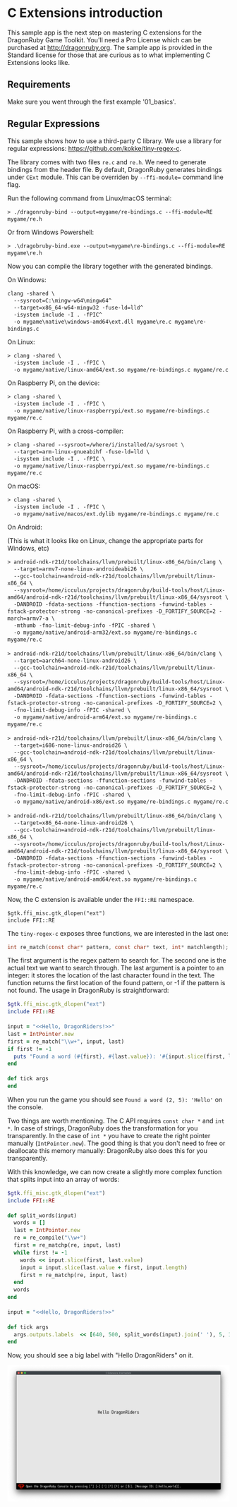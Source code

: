 # C Extensions introduction

This sample app is the next step on mastering C extensions for the
DragonRuby Game Toolkit. You'll need a Pro License which can be purchased at
http://dragonruby.org. The sample app is provided in the Standard license for
those that are curious as to what implementing C Extensions looks like.

## Requirements

Make sure you went through the first example '01_basics'.

## Regular Expressions

This sample shows how to use a third-party C library. We use a library for
regular expressions: https://github.com/kokke/tiny-regex-c.

The library comes with two files `re.c` and `re.h`. We need to generate bindings
from the header file. By default, DragonRuby generates bindings under `CExt`
module. This can be overriden by `--ffi-module=` command line flag.

Run the following command from Linux/macOS terminal:

```
> ./dragonruby-bind --output=mygame/re-bindings.c --ffi-module=RE mygame/re.h
```

Or from Windows Powershell:

```
> .\dragobruby-bind.exe --output=mygame\re-bindings.c --ffi-module=RE mygame\re.h
```

Now you can compile the library together with the generated bindings.

On Windows:

```
clang -shared \
  --sysroot=C:\mingw-w64\mingw64^
  --target=x86_64-w64-mingw32 -fuse-ld=lld^
  -isystem include -I . -fPIC^
  -o mygame\native\windows-amd64\ext.dll mygame\re.c mygame\re-bindings.c
```

On Linux:

```
> clang -shared \
  -isystem include -I . -fPIC \
  -o mygame/native/linux-amd64/ext.so mygame/re-bindings.c mygame/re.c
```

On Raspberry Pi, on the device:

```
> clang -shared \
  -isystem include -I . -fPIC \
  -o mygame/native/linux-raspberrypi/ext.so mygame/re-bindings.c mygame/re.c
```

On Raspberry Pi, with a cross-compiler:

```
> clang -shared --sysroot=/where/i/installed/a/sysroot \
  --target=arm-linux-gnueabihf -fuse-ld=lld \
  -isystem include -I . -fPIC \
  -o mygame/native/linux-raspberrypi/ext.so mygame/re-bindings.c mygame/re.c
```

On macOS:

```
> clang -shared \
  -isystem include -I . -fPIC \
  -o mygame/native/macos/ext.dylib mygame/re-bindings.c mygame/re.c
```

On Android:

(This is what it looks like on Linux, change the appropriate parts for Windows, etc)

```
> android-ndk-r21d/toolchains/llvm/prebuilt/linux-x86_64/bin/clang \
  --target=armv7-none-linux-androideabi26 \
  --gcc-toolchain=android-ndk-r21d/toolchains/llvm/prebuilt/linux-x86_64 \
  --sysroot=/home/icculus/projects/dragonruby/build-tools/host/Linux-amd64/android-ndk-r21d/toolchains/llvm/prebuilt/linux-x86_64/sysroot \
  -DANDROID -fdata-sections -ffunction-sections -funwind-tables -fstack-protector-strong -no-canonical-prefixes -D_FORTIFY_SOURCE=2 -march=armv7-a \
  -mthumb -fno-limit-debug-info -fPIC -shared \
  -o mygame/native/android-arm32/ext.so mygame/re-bindings.c mygame/re.c

> android-ndk-r21d/toolchains/llvm/prebuilt/linux-x86_64/bin/clang \
  --target=aarch64-none-linux-android26 \
  --gcc-toolchain=android-ndk-r21d/toolchains/llvm/prebuilt/linux-x86_64 \
  --sysroot=/home/icculus/projects/dragonruby/build-tools/host/Linux-amd64/android-ndk-r21d/toolchains/llvm/prebuilt/linux-x86_64/sysroot \
  -DANDROID -fdata-sections -ffunction-sections -funwind-tables -fstack-protector-strong -no-canonical-prefixes -D_FORTIFY_SOURCE=2 \
  -fno-limit-debug-info -fPIC -shared \
  -o mygame/native/android-arm64/ext.so mygame/re-bindings.c mygame/re.c

> android-ndk-r21d/toolchains/llvm/prebuilt/linux-x86_64/bin/clang \
  --target=i686-none-linux-android26 \
  --gcc-toolchain=android-ndk-r21d/toolchains/llvm/prebuilt/linux-x86_64 \
  --sysroot=/home/icculus/projects/dragonruby/build-tools/host/Linux-amd64/android-ndk-r21d/toolchains/llvm/prebuilt/linux-x86_64/sysroot \
  -DANDROID -fdata-sections -ffunction-sections -funwind-tables -fstack-protector-strong -no-canonical-prefixes -D_FORTIFY_SOURCE=2 \
  -fno-limit-debug-info -fPIC -shared \
  -o mygame/native/android-x86/ext.so mygame/re-bindings.c mygame/re.c

> android-ndk-r21d/toolchains/llvm/prebuilt/linux-x86_64/bin/clang \
  --target=x86_64-none-linux-android26 \
  --gcc-toolchain=android-ndk-r21d/toolchains/llvm/prebuilt/linux-x86_64 \
  --sysroot=/home/icculus/projects/dragonruby/build-tools/host/Linux-amd64/android-ndk-r21d/toolchains/llvm/prebuilt/linux-x86_64/sysroot \
  -DANDROID -fdata-sections -ffunction-sections -funwind-tables -fstack-protector-strong -no-canonical-prefixes -D_FORTIFY_SOURCE=2 \
  -fno-limit-debug-info -fPIC -shared \
  -o mygame/native/android-amd64/ext.so mygame/re-bindings.c mygame/re.c
```

Now, the C extension is available under the `FFI::RE` namespace.

```
$gtk.ffi_misc.gtk_dlopen("ext")
include FFI::RE
```

The `tiny-regex-c` exposes three functions, we are interested in the last one:

```c
int re_match(const char* pattern, const char* text, int* matchlength);
```

The first argument is the regex pattern to search for. The second one is the
actual text we want to search through. The last argument is a pointer to an
integer: it stores the location of the last character found in the text.
The function returns the first location of the found pattern, or -1 if the
pattern is not found. The usage in DragonRuby is straightforward:

```ruby
$gtk.ffi_misc.gtk_dlopen("ext")
include FFI::RE

input = "<<Hello, DragonRiders!>>"
last = IntPointer.new
first = re_match("\\w+", input, last)
if first != -1
  puts "Found a word (#{first}, #{last.value}): '#{input.slice(first, last.value)}'"
end

def tick args
end
```

When you run the game you should see `Found a word (2, 5): 'Hello'` on the console.

Two things are worth mentioning. The C API requires `const char *` and `int *`.
In case of strings, DragonRuby does the transformation for you transparently.
In the case of `int *` you have to create the right pointer manually (`IntPointer.new`).
The good thing is that you don't need to free or deallocate this memory manually:
DragonRuby also does this for you transparently.

With this knowledge, we can now create a slightly more complex function that
splits input into an array of words:

```ruby
$gtk.ffi_misc.gtk_dlopen("ext")
include FFI::RE

def split_words(input)
  words = []
  last = IntPointer.new
  re = re_compile("\\w+")
  first = re_matchp(re, input, last)
  while first != -1
    words << input.slice(first, last.value)
    input = input.slice(last.value + first, input.length)
    first = re_matchp(re, input, last)
  end
  words
end

input = "<<Hello, DragonRiders!>>"

def tick args
  args.outputs.labels  << [640, 500, split_words(input).join(' '), 5, 1]
end
```
 
Now, you should see a big label with "Hello DragonRiders" on it.

![C Regex](c-regex-demo.png)
